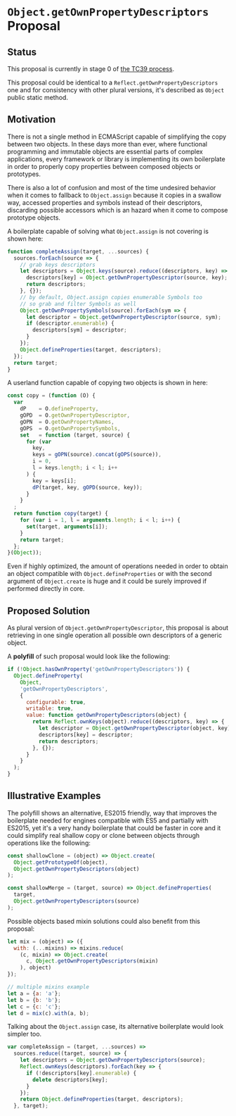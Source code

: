 # `Object.getOwnPropertyDescriptors` Proposal




## Status

This proposal is currently in stage 0 of [the TC39 process](https://github.com/tc39/ecma262/blob/master/stage0.md).

This proposal could be identical to a `Reflect.getOwnPropertyDescriptors` one and for consistency with other plural versions, it's described as `Object` public static method.




## Motivation

There is not a single method in ECMAScript capable of simplifying the copy between two objects.
In these days more than ever, where functional programming and immutable objects are essential parts of complex applications, every framework or library is implementing its own boilerplate in order to properly copy properties between composed objects or prototypes.

There is also a lot of confusion and most of the time undesired behavior when it comes to fallback to `Object.assign` because it copies in a swallow way, accessed properties and symbols instead of their descriptors, discarding possible accessors which is an hazard when it come to compose prototype objects.

A boilerplate capable of solving what `Object.assign` is not covering is shown here:
```js
function completeAssign(target, ...sources) {
  sources.forEach(source => {
    // grab keys descriptors
    let descriptors = Object.keys(source).reduce((descriptors, key) => {
      descriptors[key] = Object.getOwnPropertyDescriptor(source, key);
      return descriptors;
    }, {});
    // by default, Object.assign copies enumerable Symbols too
    // so grab and filter Symbols as well
    Object.getOwnPropertySymbols(source).forEach(sym => {
      let descriptor = Object.getOwnPropertyDescriptor(source, sym);
      if (descriptor.enumerable) {
        descriptors[sym] = descriptor;
      }
    });
    Object.defineProperties(target, descriptors);
  });
  return target;
}
```

A userland function capable of copying two objects is shown in here:
```js
const copy = (function (O) {
  var
    dP    = O.defineProperty,
    gOPD  = O.getOwnPropertyDescriptor,
    gOPN  = O.getOwnPropertyNames,
    gOPS  = O.getOwnPropertySymbols,
    set   = function (target, source) {
      for (var
        key,
        keys = gOPN(source).concat(gOPS(source)),
        i = 0,
        l = keys.length; i < l; i++
      ) {
        key = keys[i];
        dP(target, key, gOPD(source, key));
      }
    }
  ;
  return function copy(target) {
    for (var i = 1, l = arguments.length; i < l; i++) {
      set(target, arguments[i]);
    }
    return target;
  };
}(Object));
```

Even if highly optimized, the amount of operations needed in order to obtain an object compatible with `Object.defineProperties` or with the second argument of `Object.create` is huge and it could be surely improved if performed directly in core.




## Proposed Solution

As plural version of `Object.getOwnPropertyDescriptor`, this proposal is about retrieving in one single operation all possible own descriptors of a generic object.

A **polyfill** of such proposal would look like the following:
```js
if (!Object.hasOwnProperty('getOwnPropertyDescriptors')) {
  Object.defineProperty(
    Object,
    'getOwnPropertyDescriptors',
    {
      configurable: true,
      writable: true,
      value: function getOwnPropertyDescriptors(object) {
        return Reflect.ownKeys(object).reduce((descriptors, key) => {
          let descriptor = Object.getOwnPropertyDescriptor(object, key);
          descriptors[key] = descriptor;
          return descriptors;
        }, {});
      }
    }
  );
}
```




## Illustrative Examples

The polyfill shows an alternative, ES2015 friendly, way that improves the boilerplate needed for engines compatible with ES5 and partially with ES2015, yet it's a very handy boilerplate that could be faster in core and it could simplify real shallow copy or clone between objects through operations like the following:
```js
const shallowClone = (object) => Object.create(
  Object.getPrototypeOf(object),
  Object.getOwnPropertyDescriptors(object)
);

const shallowMerge = (target, source) => Object.defineProperties(
  target,
  Object.getOwnPropertyDescriptors(source)
);
```

Possible objects based mixin solutions could also benefit from this proposal:
```js
let mix = (object) => ({
  with: (...mixins) => mixins.reduce(
    (c, mixin) => Object.create(
      c, Object.getOwnPropertyDescriptors(mixin)
    ), object)
});

// multiple mixins example
let a = {a: 'a'};
let b = {b: 'b'};
let c = {c: 'c'};
let d = mix(c).with(a, b);
```

Talking about the `Object.assign` case, its alternative boilerplate would look simpler too.
```js
var completeAssign = (target, ...sources) =>
  sources.reduce((target, source) => {
    let descriptors = Object.getOwnPropertyDescriptors(source);
    Reflect.ownKeys(descriptors).forEach(key => {
      if (!descriptors[key].enumerable) {
        delete descriptors[key];
      }
    });
    return Object.defineProperties(target, descriptors);
  }, target);
```